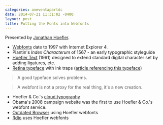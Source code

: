 ```yaml
---
categories: aneventapartdc
date: 2014-07-21 11:31:02 -0400
layout: post
title: Putting the Fonts into Webfonts
---
```


Presented by [Jonathan Hoefler](http://www.typography.com/).

- [Webfonts](http://en.wikipedia.org/wiki/Webfonts) date to 1997 with Internet Explorer 4.
- Plantin's _Index Characterum_ of 1567 - an early typographic styleguide
- [Hoefler Text](http://en.wikipedia.org/wiki/Hoefler_Text) (1991) designed to extend standard digital character set by adding ligatures, etc.
- [Retina typeface](http://designarchives.aiga.org/#/entries/%2Bid%3A440/_/detail/relevance/asc/0/7/440/retina-typeface-family/1) with ink traps ([article referencing this typeface](http://designmind.frogdesign.com/blog/calculated-errors-the-ink-trap.html))

> A good typeface solves problems.

> A webfont is not a proxy for the real thing, it's a new creation.

- Hoefler & Co.'s [cloud.typography](http://www.typography.com/cloud/welcome/)
- Obama's 2008 campaign website was the first to use Hoefler & Co.'s webfont service.
- [Outdated Browser](http://outdatedbrowser.com/) using Hoefler webfonts
- [Rdio](http://www.rdio.com/) uses Hoefler webfonts